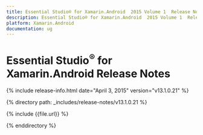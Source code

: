 ```yaml
---
title: Essential Studio® for Xamarin.Android  2015 Volume 1  Release Notes  
description: Essential Studio® for Xamarin.Android  2015 Volume 1  Release Notes  
platform: Xamarin.Android
documentation: ug
---
```


# Essential Studio<sup>®</sup> for Xamarin.Android  Release Notes  

{% include release-info.html date="April 3, 2015"  version="v13.1.0.21" %} 


{% directory path: _includes/release-notes/v13.1.0.21 %}

{% include {{file.url}} %}

{% enddirectory %}